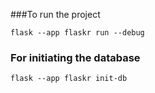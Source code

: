 ###To run the project
```
flask --app flaskr run --debug
```

### For initiating the database
```
flask --app flaskr init-db
```

